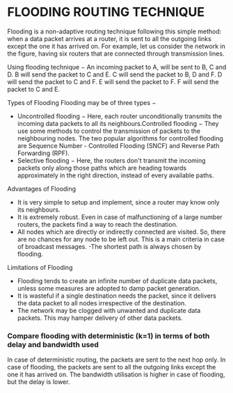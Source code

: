 # FLOODING ROUTING TECHNIQUE
Flooding is a non-adaptive routing technique following this simple method: when a data packet arrives at a router, it is sent to all the outgoing links except the one it has arrived on. For example, let us consider the network in the figure, having six routers that are connected through transmission lines.

Using flooding technique −
An incoming packet to A, will be sent to B, C and D.
B will send the packet to C and E.
C will send the packet to B, D and F.
D will send the packet to C and F.
E will send the packet to F.
F will send the packet to C and E.

Types of Flooding
Flooding may be of three types −
- Uncontrolled flooding − Here, each router unconditionally transmits the incoming data packets to all its neighbours.Controlled flooding − They use some methods to control the transmission of packets to the neighbouring nodes. The two popular algorithms for controlled flooding are Sequence Number - Controlled Flooding (SNCF) and Reverse Path Forwarding (RPF).
- Selective flooding − Here, the routers don't transmit the incoming packets only along those paths which are heading towards approximately in the right direction, instead of every available paths.

Advantages of Flooding
- It is very simple to setup and implement, since a router may know only its neighbours.
- It is extremely robust. Even in case of malfunctioning of a large number routers, the packets find a way to reach the destination.
- All nodes which are directly or indirectly connected are visited. So, there are no chances for any node to be left out. This is a main criteria in case of broadcast messages.
-The shortest path is always chosen by flooding.

Limitations of Flooding
- Flooding tends to create an infinite number of duplicate data packets, unless some measures are adopted to damp packet generation.
- It is wasteful if a single destination needs the packet, since it delivers the data packet to all nodes irrespective of the destination.
- The network may be clogged with unwanted and duplicate data packets. This may hamper delivery of other data packets.

### Compare flooding with deterministic (k=1) in terms of both delay and bandwidth used
In case of deterministic routing, the packets are sent to the next hop only. In case of flooding, the packets are sent to all the outgoing links except the one it has arrived on. The bandwidth utilisation is higher in case of flooding, but the delay is lower.